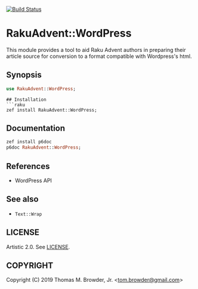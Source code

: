 [![Build Status](https://travis-ci.org/tbrowder/RakuAdvent-WordPress.svg?branch=master)](https://travis-ci.org/tbrowder/RakuAdvent-WordPress)

# RakuAdvent::WordPress

This module provides a tool to aid Raku Advent authors in
preparing their article source for conversion to
a format compatible with Wordpress's html.

## Synopsis

```raku
use RakuAdvent::WordPress;
```

```
## Installation
```raku
zef install RakuAdvent::WordPress;
```
## Documentation
```raku
zef install p6doc
p6doc RakuAdvent::WordPress;
```

## References
- WordPress API

## See also
- `Text::Wrap`

## LICENSE

Artistic 2.0. See [LICENSE](https://github.com/tbrowder/RakuAdvent-WordPress/blob/master/LICENSE).

## COPYRIGHT

Copyright (C) 2019 Thomas M. Browder, Jr. <<tom.browder@gmail.com>>
